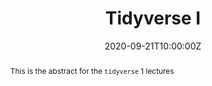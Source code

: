 ---
abstract: This is the abstract for the `tidyverse` 1 lectures
address:
  city: Richmond
  country: United States
  postcode: "23284"
  region: VA
  street: 1000 West Cary Street
all_day: false
authors: ["Rodney"]
date: "2020-09-21T10:00:00Z"
date_end: "2020-09-21T15:00:00Z"
event: Data Literacy Lecture on Tidyverse
event_url: https://us02web.zoom.us/j/86289645889?pwd=YzVBZlhPYUwydE5pNWVhTFExSlA2Zz09
featured: false
location: Center for Environmental Studies
math: false
summary: The tidyverse constellation of packages packs all the main content for data manipulation like a pro.
tags: ["dplyr","reshape","tidyverse"]
keywords: ["data munging"]
title: Tidyverse I
url_code: ""
url_pdf: ""
url_slides: ""
url_video: ""
---